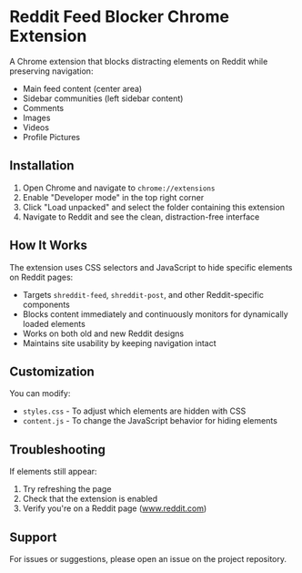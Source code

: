 # Reddit Feed Blocker Chrome Extension

A Chrome extension that blocks distracting elements on Reddit while preserving navigation:
- Main feed content (center area)
- Sidebar communities (left sidebar content)
- Comments
- Images
- Videos
- Profile Pictures

## Installation

1. Open Chrome and navigate to `chrome://extensions`
2. Enable "Developer mode" in the top right corner
3. Click "Load unpacked" and select the folder containing this extension
4. Navigate to Reddit and see the clean, distraction-free interface

## How It Works

The extension uses CSS selectors and JavaScript to hide specific elements on Reddit pages:
- Targets `shreddit-feed`, `shreddit-post`, and other Reddit-specific components
- Blocks content immediately and continuously monitors for dynamically loaded elements
- Works on both old and new Reddit designs
- Maintains site usability by keeping navigation intact

## Customization

You can modify:
- `styles.css` - To adjust which elements are hidden with CSS
- `content.js` - To change the JavaScript behavior for hiding elements

## Troubleshooting

If elements still appear:
1. Try refreshing the page
2. Check that the extension is enabled
3. Verify you're on a Reddit page (www.reddit.com)

## Support

For issues or suggestions, please open an issue on the project repository.
